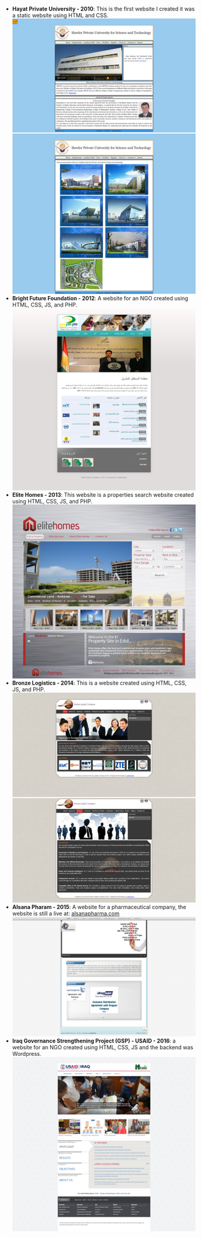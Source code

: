 - **Hayat Private University - 2010**: This is the first website I created it was a static website using HTML and CSS.
![Image](https://github.com/omernomer/Projects/blob/main/Old%20Websites/images/hpust.png)
![Image](https://github.com/omernomer/Projects/blob/main/Old%20Websites/images/hpust2.png)
- **Bright Future Foundation - 2012**: A website for an NGO created using HTML, CSS, JS, and PHP.
![Image](https://github.com/omernomer/Projects/blob/main/Old%20Websites/images/bff.png)
- **Elite Homes - 2013**: This website is a properties search website created using HTML, CSS, JS, and PHP.
![Image](https://github.com/omernomer/Projects/blob/main/Old%20Websites/images/elitehomes.png)
- **Bronze Logistics - 2014**: This is a website created using HTML, CSS, JS, and PHP.
![Image](https://github.com/omernomer/Projects/blob/main/Old%20Websites/images/bronzeLogistics2.png)
![Image](https://github.com/omernomer/Projects/blob/main/Old%20Websites/images/bronzeLogistics.png)
- **Alsana Pharam - 2015**: A website for a pharmaceutical company, the website is still a live at: [alsanapharma.com](http://alsanapharma.com/)
![Image](https://github.com/omernomer/Projects/blob/main/Old%20Websites/images/alsanapharma.png)
- **Iraq Governance Strengthening Project (GSP) - USAID - 2016**: a website for an NGO created using HTML, CSS, JS and the backend was Wordpress.
![Image](https://github.com/omernomer/Projects/blob/main/Old%20Websites/images/gsp.png)
